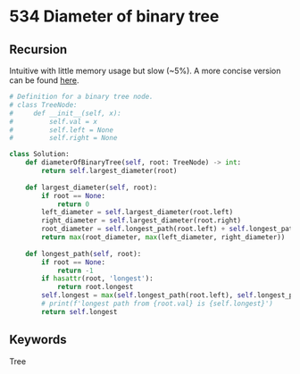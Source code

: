 # 534 Diameter of binary tree

## Recursion

Intuitive with little memory usage but slow (~5%). 
A more concise version can be found 
[here](https://leetcode.com/problems/diameter-of-binary-tree/discuss/486155/Simple-Python-recursive-solution).

```python
# Definition for a binary tree node.
# class TreeNode:
#     def __init__(self, x):
#         self.val = x
#         self.left = None
#         self.right = None

class Solution:
    def diameterOfBinaryTree(self, root: TreeNode) -> int:
        return self.largest_diameter(root)
    
    def largest_diameter(self, root):
        if root == None:
            return 0
        left_diameter = self.largest_diameter(root.left)
        right_diameter = self.largest_diameter(root.right)
        root_diameter = self.longest_path(root.left) + self.longest_path(root.right) + 2
        return max(root_diameter, max(left_diameter, right_diameter))
    
    def longest_path(self, root):
        if root == None:
            return -1
        if hasattr(root, 'longest'):
            return root.longest    
        self.longest = max(self.longest_path(root.left), self.longest_path(root.right)) + 1
        # print(f'longest path from {root.val} is {self.longest}')
        return self.longest
```

## Keywords
Tree
